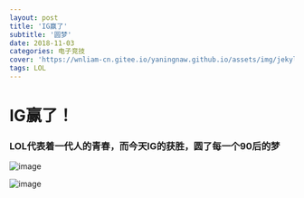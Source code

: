 ```yaml
---
layout: post
title: 'IG赢了'
subtitle: '圆梦'
date: 2018-11-03
categories: 电子竞技
cover: 'https://wnliam-cn.gitee.io/yaningnaw.github.io/assets/img/jekyll-img/20181103182844.jpg'
tags: LOL
---
```

# IG赢了！

### LOL代表着一代人的青春，而今天IG的获胜，圆了每一个90后的梦
![image](https://wnliam-cn.gitee.io/yaningnaw.github.io/assets/img/jekyll-img/20181103182815.jpg)

![image](https://wnliam-cn.gitee.io/yaningnaw.github.io/assets/img/jekyll-img/20181103182844.jpg)